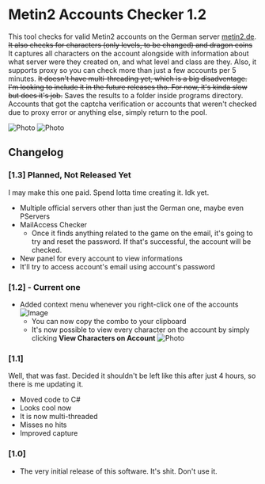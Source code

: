 # Metin2 Accounts Checker 1.2

This tool checks for valid Metin2 accounts on the German server [metin2.de](http://de.metin2.gameforge.com). ~~It also checks for characters (only levels, to be changed) and dragon coins~~ It captures all characters on the account alongside with information about what server were they created on, and what level and class are they. Also, it supports proxy so you can check more than just a few accounts per 5 minutes. ~~It doesn't have multi-threading yet, which is a big disadventage. I'm looking to include it in the future releases tho. For now, it's kinda slow but does it's job.~~ Saves the results to a folder inside programs directory. Accounts that got the captcha verification or accounts that weren't checked due to proxy error or anything else, simply return to the pool.

![Photo](https://buy-a-nig.ga/fXG.png)
![Photo](https://buy-a-nig.ga/wjY.png)

## Changelog

### [1.3] Planned, Not Released Yet

I may make this one paid. Spend lotta time creating it. Idk yet.

- Multiple official servers other than just the German one, maybe even PServers
- MailAccess Checker
  - Once it finds anything related to the game on the email, it's going to try and reset the password. If that's successful, the account will be checked.
 - New panel for every account to view informations
 - It'll try to access account's email using account's password

### [1.2] - Current one

- Added context menu whenever you right-click one of the accounts  
![Image](https://buy-a-nig.ga/yoW.png)
  - You can now copy the combo to your clipboard
  - It's now possible to view every character on the account by simply clicking **View Characters on Account**
  ![Photo](https://buy-a-nig.ga/mhv.png)


### [1.1]

Well, that was fast.  Decided it shouldn't be left like this after just  4 hours, so there is me updating it.

- Moved code to C#
- Looks cool now
- It is now multi-threaded
- Misses no hits
- Improved capture

### [1.0] 

- The very initial release of this software. It's shit. Don't use it.
